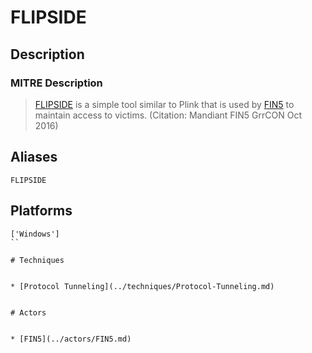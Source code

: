 
# FLIPSIDE

## Description

### MITRE Description

> [FLIPSIDE](https://attack.mitre.org/software/S0173) is a simple tool similar to Plink that is used by [FIN5](https://attack.mitre.org/groups/G0053) to maintain access to victims. (Citation: Mandiant FIN5 GrrCON Oct 2016)

## Aliases

```
FLIPSIDE
```

## Platforms

```
['Windows']
``

# Techniques


* [Protocol Tunneling](../techniques/Protocol-Tunneling.md)


# Actors


* [FIN5](../actors/FIN5.md)

